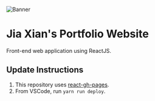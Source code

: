 ![Banner](https://i.imgur.com/1OqLKEn.png)

# Jia Xian's Portfolio Website

Front-end web application using ReactJS.

## Update Instructions

1. This repository uses [react-gh-pages](https://github.com/gitname/react-gh-pages).
2. From VSCode, run `yarn run deploy`.

